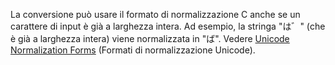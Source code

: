 La conversione può usare il formato di normalizzazione C anche se un carattere di input è già a larghezza intera. Ad esempio, la stringa "は゛" (che è già a larghezza intera) viene normalizzata in "ば". Vedere [Unicode Normalization Forms](https://unicode.org/reports/tr15) (Formati di normalizzazione Unicode).
